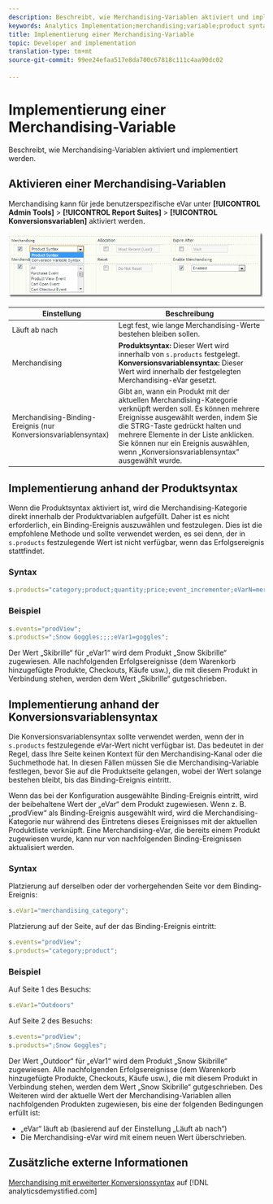```yaml
---
description: Beschreibt, wie Merchandising-Variablen aktiviert und implementiert werden.
keywords: Analytics Implementation;merchandising;variable;product syntax;Conversion Variable Syntax;s.products
title: Implementierung einer Merchandising-Variable
topic: Developer and implementation
translation-type: tm+mt
source-git-commit: 99ee24efaa517e8da700c67818c111c4aa90dc02

---
```



# Implementierung einer Merchandising-Variable

Beschreibt, wie Merchandising-Variablen aktiviert und implementiert werden.

## Aktivieren einer Merchandising-Variablen

Merchandising kann für jede benutzerspezifische eVar unter **[!UICONTROL Admin Tools]** > **[!UICONTROL Report Suites]** > **[!UICONTROL Konversionsvariablen]** aktiviert werden.

![](assets/merch-enable.png)

| Einstellung | Beschreibung |
|--- |--- |
| Läuft ab nach | Legt fest, wie lange Merchandising-Werte bestehen bleiben sollen. |
| Merchandising | **Produktsyntax:** Dieser Wert wird innerhalb von `s.products` festgelegt.<br>**Konversionsvariablensyntax:** Dieser Wert wird innerhalb der festgelegten Merchandising-eVar gesetzt. |
| Merchandising-Binding-Ereignis (nur Konversionsvariablensyntax) | Gibt an, wann ein Produkt mit der aktuellen Merchandising-Kategorie verknüpft werden soll. Es können mehrere Ereignisse ausgewählt werden, indem Sie die STRG-Taste gedrückt halten und mehrere Elemente in der Liste anklicken. Sie können nur ein Ereignis auswählen, wenn „Konversionsvariablensyntax“ ausgewählt wurde. |

## Implementierung anhand der Produktsyntax

Wenn die Produktsyntax aktiviert ist, wird die Merchandising-Kategorie direkt innerhalb der Produktvariablen aufgefüllt. Daher ist es nicht erforderlich, ein Binding-Ereignis auszuwählen und festzulegen. Dies ist die empfohlene Methode und sollte verwendet werden, es sei denn, der in `s.products` festzulegende Wert ist nicht verfügbar, wenn das Erfolgsereignis stattfindet.

### Syntax

```js
s.products="category;product;quantity;price;event_incrementer;eVarN=merch_category|eVarM=merch_category2";
```

### Beispiel

```js
s.events="prodView";
s.products=";Snow Goggles;;;;eVar1=goggles";
```

Der Wert „Skibrille“ für „eVar1“ wird dem Produkt „Snow Skibrille“ zugewiesen. Alle nachfolgenden Erfolgsereignisse (dem Warenkorb hinzugefügte Produkte, Checkouts, Käufe usw.), die mit diesem Produkt in Verbindung stehen, werden dem Wert „Skibrille“ gutgeschrieben.

## Implementierung anhand der Konversionsvariablensyntax

Die Konversionsvariablensyntax sollte verwendet werden, wenn der in `s.products` festzulegende eVar-Wert nicht verfügbar ist. Das bedeutet in der Regel, dass Ihre Seite keinen Kontext für den Merchandising-Kanal oder die Suchmethode hat. In diesen Fällen müssen Sie die Merchandising-Variable festlegen, bevor Sie auf die Produktseite gelangen, wobei der Wert solange bestehen bleibt, bis das Binding-Ereignis eintritt.

Wenn das bei der Konfiguration ausgewählte Binding-Ereignis eintritt, wird der beibehaltene Wert der „eVar“ dem Produkt zugewiesen. Wenn z. B. „prodView“ als Binding-Ereignis ausgewählt wird, wird die Merchandising-Kategorie nur während des Eintretens dieses Ereignisses mit der aktuellen Produktliste verknüpft. Eine Merchandising-eVar, die bereits einem Produkt zugewiesen wurde, kann nur von nachfolgenden Binding-Ereignissen aktualisiert werden.

### Syntax

Platzierung auf derselben oder der vorhergehenden Seite vor dem Binding-Ereignis:

```js
s.eVar1="merchandising_category";
```

Platzierung auf der Seite, auf der das Binding-Ereignis eintritt:

```js
s.events="prodView";
s.products="category;product";
```

### Beispiel

Auf Seite 1 des Besuchs:

```js
s.eVar1="Outdoors"
```

Auf Seite 2 des Besuchs:

```js
s.events="prodView";
s.products=";Snow Goggles";
```

Der Wert „Outdoor“ für „eVar1“ wird dem Produkt „Snow Skibrille“ zugewiesen. Alle nachfolgenden Erfolgsereignisse (dem Warenkorb hinzugefügte Produkte, Checkouts, Käufe usw.), die mit diesem Produkt in Verbindung stehen, werden dem Wert „Snow Skibrille“ gutgeschrieben. Des Weiteren wird der aktuelle Wert der Merchandising-Variablen allen nachfolgenden Produkten zugewiesen, bis eine der folgenden Bedingungen erfüllt ist:

* „eVar“ läuft ab (basierend auf der Einstellung „Läuft ab nach“)
* Die Merchandising-eVar wird mit einem neuen Wert überschrieben.

## Zusätzliche externe Informationen

[Merchandising mit erweiterter Konversionssyntax](https://analyticsdemystified.com/adobe-analytics/advanced-conversion-syntax-merchandising/) auf [!DNL analyticsdemystified.com]
